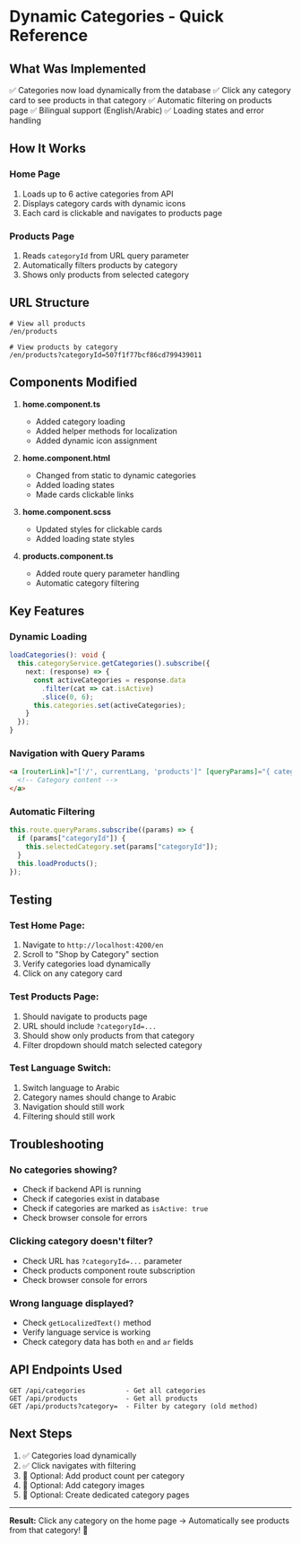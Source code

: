 # Dynamic Categories - Quick Reference

## What Was Implemented

✅ Categories now load dynamically from the database
✅ Click any category card to see products in that category
✅ Automatic filtering on products page
✅ Bilingual support (English/Arabic)
✅ Loading states and error handling

## How It Works

### Home Page

1. Loads up to 6 active categories from API
2. Displays category cards with dynamic icons
3. Each card is clickable and navigates to products page

### Products Page

1. Reads `categoryId` from URL query parameter
2. Automatically filters products by category
3. Shows only products from selected category

## URL Structure

```
# View all products
/en/products

# View products by category
/en/products?categoryId=507f1f77bcf86cd799439011
```

## Components Modified

1. **home.component.ts**

   - Added category loading
   - Added helper methods for localization
   - Added dynamic icon assignment

2. **home.component.html**

   - Changed from static to dynamic categories
   - Added loading states
   - Made cards clickable links

3. **home.component.scss**

   - Updated styles for clickable cards
   - Added loading state styles

4. **products.component.ts**
   - Added route query parameter handling
   - Automatic category filtering

## Key Features

### Dynamic Loading

```typescript
loadCategories(): void {
  this.categoryService.getCategories().subscribe({
    next: (response) => {
      const activeCategories = response.data
        .filter(cat => cat.isActive)
        .slice(0, 6);
      this.categories.set(activeCategories);
    }
  });
}
```

### Navigation with Query Params

```html
<a [routerLink]="['/', currentLang, 'products']" [queryParams]="{ categoryId: category._id }" class="category-card">
  <!-- Category content -->
</a>
```

### Automatic Filtering

```typescript
this.route.queryParams.subscribe((params) => {
  if (params["categoryId"]) {
    this.selectedCategory.set(params["categoryId"]);
  }
  this.loadProducts();
});
```

## Testing

### Test Home Page:

1. Navigate to `http://localhost:4200/en`
2. Scroll to "Shop by Category" section
3. Verify categories load dynamically
4. Click on any category card

### Test Products Page:

1. Should navigate to products page
2. URL should include `?categoryId=...`
3. Should show only products from that category
4. Filter dropdown should match selected category

### Test Language Switch:

1. Switch language to Arabic
2. Category names should change to Arabic
3. Navigation should still work
4. Filtering should still work

## Troubleshooting

### No categories showing?

- Check if backend API is running
- Check if categories exist in database
- Check if categories are marked as `isActive: true`
- Check browser console for errors

### Clicking category doesn't filter?

- Check URL has `?categoryId=...` parameter
- Check products component route subscription
- Check browser console for errors

### Wrong language displayed?

- Check `getLocalizedText()` method
- Verify language service is working
- Check category data has both `en` and `ar` fields

## API Endpoints Used

```
GET /api/categories          - Get all categories
GET /api/products            - Get all products
GET /api/products?category=  - Filter by category (old method)
```

## Next Steps

1. ✅ Categories load dynamically
2. ✅ Click navigates with filtering
3. 🔄 Optional: Add product count per category
4. 🔄 Optional: Add category images
5. 🔄 Optional: Create dedicated category pages

---

**Result:** Click any category on the home page → Automatically see products from that category! 🎉
